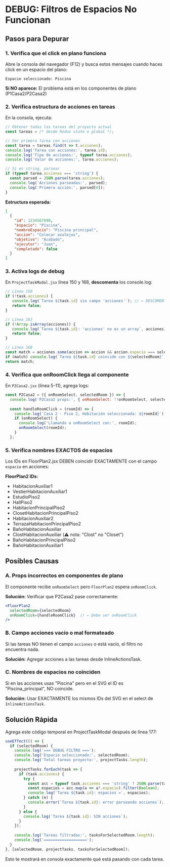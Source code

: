 # DEBUG: Filtros de Espacios No Funcionan

## Pasos para Depurar

### 1. Verifica que el click en plano funciona

Abre la consola del navegador (F12) y busca estos mensajes cuando haces click en un espacio del plano:

```
Espacio seleccionado: Piscina
```

**Si NO aparece:** El problema está en los componentes de plano (P1Casa2/P2Casa2)

### 2. Verifica estructura de acciones en tareas

En la consola, ejecuta:

```javascript
// Obtener todas las tareas del proyecto actual
const tareas = /* desde Redux state o global */;

// Ver primera tarea con acciones
const tarea = tareas.find(t => t.acciones);
console.log('Tarea con acciones:', tarea.id);
console.log('Tipo de acciones:', typeof tarea.acciones);
console.log('Valor de acciones:', tarea.acciones);

// Si es string, parsear
if (typeof tarea.acciones === 'string') {
  const parsed = JSON.parse(tarea.acciones);
  console.log('Acciones parseadas:', parsed);
  console.log('Primera acción:', parsed[0]);
}
```

**Estructura esperada:**
```json
[
  {
    "id": 1234567890,
    "espacio": "Piscina",
    "nombreEspacio": "Piscina principal",
    "accion": "Colocar azulejos",
    "objetivo": "Acabado",
    "ejecutor": "Juan",
    "completado": false
  }
]
```

### 3. Activa logs de debug

En `ProjectTaskModal.jsx` línea 150 y 168, **descomenta** los console.log:

```javascript
// Línea 150
if (!task.acciones) {
   console.log(`Tarea ${task.id} sin campo 'acciones'`); // ← DESCOMENTA ESTO
   return false;
}

// Línea 162
if (!Array.isArray(acciones)) {
   console.log(`Tarea ${task.id}: 'acciones' no es un array`, acciones); // ← DESCOMENTA ESTO
   return false;
}

// Línea 168
const match = acciones.some(accion => accion && accion.espacio === selectedRoom);
if (match) console.log(`Tarea ${task.id} coincide con ${selectedRoom}`); // ← DESCOMENTA ESTO
return match;
```

### 4. Verifica que onRoomClick llega al componente

En `P2Casa2.jsx` (línea 5-11), agrega logs:

```javascript
const P2Casa2 = ({ onRoomSelect, selectedRoom }) => {
  console.log('P2Casa2 props:', { onRoomSelect: !!onRoomSelect, selectedRoom });
  
  const handleRoomClick = (roomId) => {
    console.log(`Casa 2 - Piso 2, Habitación seleccionada: ${roomId}`);
    if (onRoomSelect) {
      console.log('Llamando a onRoomSelect con:', roomId);
      onRoomSelect(roomId);
    }
  };
```

### 5. Verifica nombres EXACTOS de espacios

Los IDs en FloorPlan2.jsx DEBEN coincidir EXACTAMENTE con el campo `espacio` en acciones:

**FloorPlan2 IDs:**
- HabitacionAuxiliar1
- VestierHabitacionAuxiliar1
- EstudioPiso2
- HallPiso2
- HabitacionPrincipalPiso2
- ClosetHabitacionPrincipalPiso2
- HabitacionAuxiliar2
- TerrazaHabitacionPrincipalPiso2
- BañoHabitacionAuxiliar
- ClostHabitacionAuxiliar (⚠️ nota: "Clost" no "Closet")
- BañoHabitacionPrincipalPiso2
- BañoHabitacionAuxiliar1

## Posibles Causas

### A. Props incorrectos en componentes de plano

El componente recibe `onRoomSelect` pero `FloorPlan2` espera `onRoomClick`.

**Solución:** Verificar que P2Casa2 pase correctamente:

```jsx
<FloorPlan2
  selectedRoom={selectedRoom}
  onRoomClick={handleRoomClick}  // ← Debe ser onRoomClick
/>
```

### B. Campo acciones vacío o mal formateado

Si las tareas NO tienen el campo `acciones` o está vacío, el filtro no encuentra nada.

**Solución:** Agregar acciones a las tareas desde InlineActionsTask.

### C. Nombres de espacios no coinciden

Si en las acciones usas "Piscina" pero en el SVG el ID es "Piscina_principal", NO coincide.

**Solución:** Usar EXACTAMENTE los mismos IDs del SVG en el select de `InlineActionsTask`.

## Solución Rápida

Agrega este código temporal en ProjectTaskModal después de línea 177:

```javascript
useEffect(() => {
  if (selectedRoom) {
    console.log('=== DEBUG FILTRO ===');
    console.log('Espacio seleccionado:', selectedRoom);
    console.log('Total tareas proyecto:', projectTasks.length);
    
    projectTasks.forEach(task => {
      if (task.acciones) {
        try {
          const acc = typeof task.acciones === 'string' ? JSON.parse(task.acciones) : task.acciones;
          const espacios = acc.map(a => a?.espacio).filter(Boolean);
          console.log(`Tarea ${task.id}: espacios =`, espacios);
        } catch (e) {
          console.error(`Tarea ${task.id}: error parseando acciones`);
        }
      } else {
        console.log(`Tarea ${task.id}: SIN acciones`);
      }
    });
    
    console.log('Tareas filtradas:', tasksForSelectedRoom.length);
    console.log('===================');
  }
}, [selectedRoom, projectTasks, tasksForSelectedRoom]);
```

Esto te mostrará en consola exactamente qué está pasando con cada tarea.
